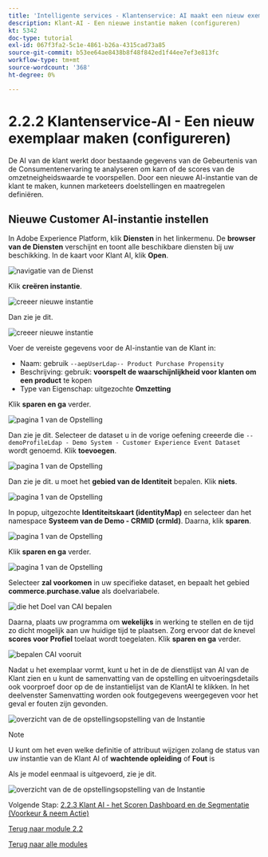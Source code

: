 ```yaml
---
title: 'Intelligente services - Klantenservice: AI maakt een nieuw exemplaar (configureren)'
description: Klant-AI - Een nieuwe instantie maken (configureren)
kt: 5342
doc-type: tutorial
exl-id: 067f3fa2-5c1e-4861-b26a-4315cad73a85
source-git-commit: b53ee64ae8438b8f48f842ed1f44ee7ef3e813fc
workflow-type: tm+mt
source-wordcount: '368'
ht-degree: 0%

---
```


# 2.2.2 Klantenservice-AI - Een nieuw exemplaar maken (configureren)

De AI van de klant werkt door bestaande gegevens van de Gebeurtenis van de Consumentenervaring te analyseren om karn of de scores van de omzetneigheidswaarde te voorspellen. Door een nieuwe AI-instantie van de klant te maken, kunnen marketeers doelstellingen en maatregelen definiëren.

## Nieuwe Customer AI-instantie instellen

In Adobe Experience Platform, klik **Diensten** in het linkermenu. De **browser van de Diensten** verschijnt en toont alle beschikbare diensten bij uw beschikking. In de kaart voor Klant AI, klik **Open**.

![ navigatie van de Dienst ](./images/navigatetoservice.png)

Klik **creëren instantie**.

![ creeer nieuwe instantie ](./images/createnewinstance.png)

Dan zie je dit.

![ creeer nieuwe instantie ](./images/custai1.png)


Voer de vereiste gegevens voor de AI-instantie van de Klant in:

- Naam: gebruik `--aepUserLdap-- Product Purchase Propensity`
- Beschrijving: gebruik: **voorspelt de waarschijnlijkheid voor klanten om een product** te kopen
- Type van Eigenschap: uitgezochte **Omzetting**

Klik **sparen en ga** verder.

![ pagina 1 van de Opstelling ](./images/setuppage1.png)

Dan zie je dit. Selecteer de dataset u in de vorige oefening creeerde die `--demoProfileLdap - Demo System - Customer Experience Event Dataset` wordt genoemd. Klik **toevoegen**.

![ pagina 1 van de Opstelling ](./images/custai2.png)

Dan zie je dit. u moet het **gebied van de Identiteit** bepalen. Klik **niets**.

![ pagina 1 van de Opstelling ](./images/custai2a.png)

In popup, uitgezochte **Identiteitskaart (identityMap)** en selecteer dan het namespace **Systeem van de Demo - CRMID (crmId)**. Daarna, klik **sparen**.

![ pagina 1 van de Opstelling ](./images/custai2b.png)

Klik **sparen en ga** verder.

![ pagina 1 van de Opstelling ](./images/custai2c.png)

Selecteer **zal voorkomen** in uw specifieke dataset, en bepaalt het gebied **commerce.purchase.value** als doelvariabele.

![ die het Doel van CAI bepalen ](./images/caidefinegoal.png)

Daarna, plaats uw programma om **wekelijks** in werking te stellen en de tijd zo dicht mogelijk aan uw huidige tijd te plaatsen. Zorg ervoor dat de knevel **scores voor Profiel** toelaat wordt toegelaten. Klik **sparen en ga** verder.

![ bepalen CAI vooruit ](./images/caiadvancepage.png)

Nadat u het exemplaar vormt, kunt u het in de de dienstlijst van AI van de Klant zien en u kunt de samenvatting van de opstelling en uitvoeringsdetails ook voorproef door op de de instantielijst van de KlantAI te klikken. In het deelvenster Samenvatting worden ook foutgegevens weergegeven voor het geval er fouten zijn gevonden.

![ overzicht van de de opstellingsopstelling van de Instantie ](./images/caiinstancesummary.png)

>[!NOTE]
>
>U kunt om het even welke definitie of attribuut wijzigen zolang de status van uw instantie van de Klant AI of **wachtende opleiding** of **Fout** is

Als je model eenmaal is uitgevoerd, zie je dit.

![ overzicht van de de opstellingsopstelling van de Instantie ](./images/caiinstancesummary1.png)


Volgende Stap: [ 2.2.3 Klant AI - het Scoren Dashboard en de Segmentatie (Voorkeur &amp; neem Actie) ](./ex3.md)

[Terug naar module 2.2](./intelligent-services.md)

[Terug naar alle modules](./../../../overview.md)
